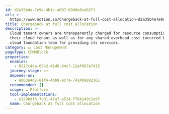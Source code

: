 ```yaml
---
id: d2a35b4e-7e9e-4b1c-a097-69d0e8ce02f1
url: >-
  https://www.notion.so/Chargeback-at-full-cost-allocation-d2a35b4e7e9e4b1ca09769d0e8ce02f1
title: Chargeback at full cost allocation
description: >-
  Cloud tenant owners are transparently charged for resource consumption in
  their cloud tenant as well as for any shared overhead cost incurred by the
  cloud foundation team for providing its services.
category: 💵 Cost Management
pageType: CFMMBlock
properties:
  enables:
    - 0217c4da-6542-41d6-84c7-12af887e7d15
  journey-stage: ⭐️⭐️
  depends-on:
    - e063e4d2-81f4-4bb8-ac7a-7424ba882161
  recommended: []
  scope: ☁️ Platform
  tool-implementations:
    - e129bdf8-7c01-47a7-a524-f764149c2a97
  name: Chargeback at full cost allocation
---
```


